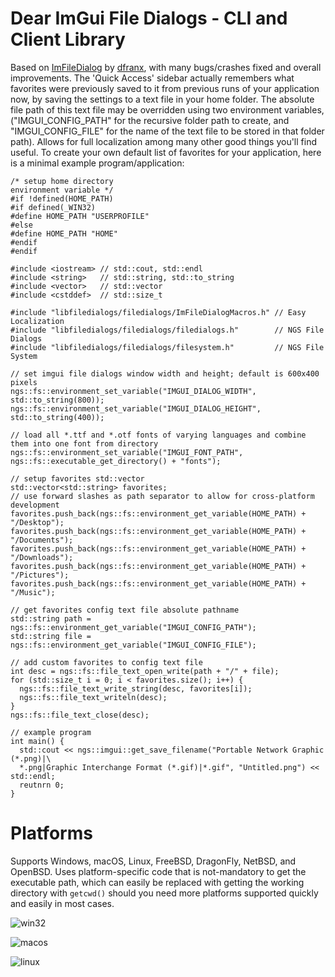 # Dear ImGui File Dialogs - CLI and Client Library

Based on [ImFileDialog](https://github.com/dfranx/ImFileDialog) by [dfranx](https://github.com/dfranx), with many bugs/crashes fixed and overall improvements. The 'Quick Access' sidebar actually remembers what favorites were previously saved to it from previous runs of your application now, by saving the settings to a text file in your home folder. The absolute file path of this text file may be overridden using two environment variables, ("IMGUI_CONFIG_PATH" for the recursive folder path to create, and "IMGUI_CONFIG_FILE" for the name of the text file to be stored in that folder path). Allows for full localization among many other good things you'll find useful. To create your own default list of favorites for your application, here is a minimal example program/application:

    /* setup home directory 
    environment variable */
    #if !defined(HOME_PATH)
    #if defined(_WIN32)
    #define HOME_PATH "USERPROFILE"
    #else
    #define HOME_PATH "HOME"
    #endif
    #endif
    
    #include <iostream> // std::cout, std::endl
    #include <string>   // std::string, std::to_string
    #include <vector>   // std::vector
    #include <cstddef>  // std::size_t
  
    #include "libfiledialogs/filedialogs/ImFileDialogMacros.h" // Easy Localization
    #include "libfiledialogs/filedialogs/filedialogs.h"        // NGS File Dialogs
    #include "libfiledialogs/filedialogs/filesystem.h"         // NGS File System
    
    // set imgui file dialogs window width and height; default is 600x400 pixels
    ngs::fs::environment_set_variable("IMGUI_DIALOG_WIDTH", std::to_string(800));
    ngs::fs::environment_set_variable("IMGUI_DIALOG_HEIGHT", std::to_string(400));
    
    // load all *.ttf and *.otf fonts of varying languages and combine them into one font from directory
    ngs::fs::environment_set_variable("IMGUI_FONT_PATH", ngs::fs::executable_get_directory() + "fonts");

    // setup favorites std::vector
    std::vector<std::string> favorites;
    // use forward slashes as path separator to allow for cross-platform development
    favorites.push_back(ngs::fs::environment_get_variable(HOME_PATH) + "/Desktop");
    favorites.push_back(ngs::fs::environment_get_variable(HOME_PATH) + "/Documents");
    favorites.push_back(ngs::fs::environment_get_variable(HOME_PATH) + "/Downloads");
    favorites.push_back(ngs::fs::environment_get_variable(HOME_PATH) + "/Pictures");
    favorites.push_back(ngs::fs::environment_get_variable(HOME_PATH) + "/Music");
    
    // get favorites config text file absolute pathname
    std::string path = ngs::fs::environment_get_variable("IMGUI_CONFIG_PATH");
    std::string file = ngs::fs::environment_get_variable("IMGUI_CONFIG_FILE");
    
    // add custom favorites to config text file
    int desc = ngs::fs::file_text_open_write(path + "/" + file);
    for (std::size_t i = 0; i < favorites.size(); i++) {
      ngs::fs::file_text_write_string(desc, favorites[i]);
      ngs::fs::file_text_writeln(desc);
    }
    ngs::fs::file_text_close(desc);
    
    // example program
    int main() {
      std::cout << ngs::imgui::get_save_filename("Portable Network Graphic (*.png)|\
      *.png|Graphic Interchange Format (*.gif)|*.gif", "Untitled.png") << std::endl;
      reutnrn 0;
    }

# Platforms

Supports Windows, macOS, Linux, FreeBSD, DragonFly, NetBSD, and OpenBSD. Uses platform-specific code that is not-mandatory to get the executable path, which can easily be replaced with getting the working directory with `getcwd()` should you need more platforms supported quickly and easily in most cases. 

![win32](https://github.com/time-killer-games/filedialogs/blob/main/win32.png?raw=true)

![macos](https://github.com/time-killer-games/filedialogs/blob/main/macos.png?raw=true)

![linux](https://github.com/time-killer-games/filedialogs/blob/main/linux.png?raw=true)
